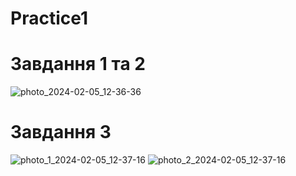 # Practice1
# Завдання 1 та 2
![photo_2024-02-05_12-36-36](https://github.com/snowaaaaaaaaaa/Practice1/assets/144525592/d2c618f2-cca2-4cbd-9e3b-5f2d55e358a9)

# Завдання 3

![photo_1_2024-02-05_12-37-16](https://github.com/snowaaaaaaaaaa/Practice1/assets/144525592/3ac38af3-af96-4c48-b2fa-0d26df28272a)
![photo_2_2024-02-05_12-37-16](https://github.com/snowaaaaaaaaaa/Practice1/assets/144525592/88034ac0-64a2-42b6-ab93-35ba1518b0bd)
